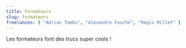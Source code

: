 ```yaml
---
title: Formateurs
slug: formateurs
freelances: [ "Adrian Tombu", "Alexandre Fouché", "Régis Millet" ]
---
```


Les formateurs font des trucs super cools !

